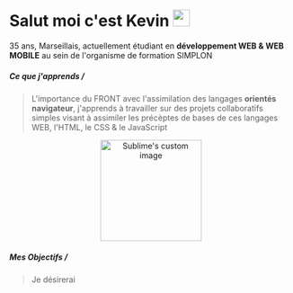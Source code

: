 # Salut moi c'est Kevin <img src="https://github.com/kferrerux/kferrerux/assets/77007630/c7dce759-f750-469e-b2bc-30f8cfd6fe7b" style="width:30px;">

35 ans, Marseillais, actuellement étudiant en **développement WEB & WEB MOBILE** au sein de l'organisme de formation SIMPLON

  ##### Ce que j'apprends /
  > L'importance du FRONT avec l'assimilation des langages **orientés navigateur**, j'apprends à travailler sur des projets collaboratifs simples visant à
  > assimiler les précèptes de bases de ces langages WEB, l'HTML, le CSS & le JavaScript
<p align="center">
  <img src="https://github.com/kferrerux/kferrerux/assets/77007630/404b5a11-3304-40c7-af0e-f5e280271255" alt="Sublime's custom image" style="width:180px;"/>
</p>

  ##### Mes Objectifs /
  > Je désirerai 



<!-- - 🔭 I’m currently working on ...
- 🌱 I’m currently learning ...
- 👯 I’m looking to collaborate on ...
- 🤔 I’m looking for help with ...
- 💬 Ask me about ...
- 📫 How to reach me: ...
- 😄 Pronouns: ...
- ⚡ Fun fact: ... >
